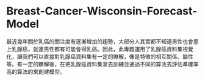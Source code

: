 # Breast-Cancer-Wisconsin-Forecast-Model
最近幾年關於乳癌的關注度有逐漸增加的趨勢，大部分人其實都不知道男性也會患上乳腺癌，就連男性都有可能會得乳癌。因此，此專題運用了乳腺癌資料集視覺化，讓我們可以直接對乳腺癌資料集有一定的瞭解，像是特徵的相互關係、屬性等。有一定的瞭解後，在把乳腺癌資料集拿去訓練並通過不同的算法去評估準確率高的算法的來創建模型。 
